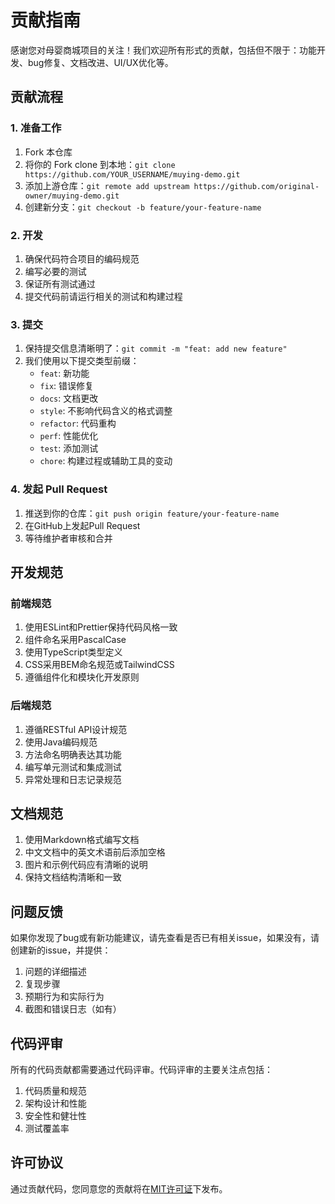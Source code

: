 # 贡献指南

感谢您对母婴商城项目的关注！我们欢迎所有形式的贡献，包括但不限于：功能开发、bug修复、文档改进、UI/UX优化等。

## 贡献流程

### 1. 准备工作

1. Fork 本仓库
2. 将你的 Fork clone 到本地：`git clone https://github.com/YOUR_USERNAME/muying-demo.git`
3. 添加上游仓库：`git remote add upstream https://github.com/original-owner/muying-demo.git`
4. 创建新分支：`git checkout -b feature/your-feature-name`

### 2. 开发

1. 确保代码符合项目的编码规范
2. 编写必要的测试
3. 保证所有测试通过
4. 提交代码前请运行相关的测试和构建过程

### 3. 提交

1. 保持提交信息清晰明了：`git commit -m "feat: add new feature"`
2. 我们使用以下提交类型前缀：
   - `feat`: 新功能
   - `fix`: 错误修复
   - `docs`: 文档更改
   - `style`: 不影响代码含义的格式调整
   - `refactor`: 代码重构
   - `perf`: 性能优化
   - `test`: 添加测试
   - `chore`: 构建过程或辅助工具的变动

### 4. 发起 Pull Request

1. 推送到你的仓库：`git push origin feature/your-feature-name`
2. 在GitHub上发起Pull Request
3. 等待维护者审核和合并

## 开发规范

### 前端规范

1. 使用ESLint和Prettier保持代码风格一致
2. 组件命名采用PascalCase
3. 使用TypeScript类型定义
4. CSS采用BEM命名规范或TailwindCSS
5. 遵循组件化和模块化开发原则

### 后端规范

1. 遵循RESTful API设计规范
2. 使用Java编码规范
3. 方法命名明确表达其功能
4. 编写单元测试和集成测试
5. 异常处理和日志记录规范

## 文档规范

1. 使用Markdown格式编写文档
2. 中文文档中的英文术语前后添加空格
3. 图片和示例代码应有清晰的说明
4. 保持文档结构清晰和一致

## 问题反馈

如果你发现了bug或有新功能建议，请先查看是否已有相关issue，如果没有，请创建新的issue，并提供：

1. 问题的详细描述
2. 复现步骤
3. 预期行为和实际行为
4. 截图和错误日志（如有）

## 代码评审

所有的代码贡献都需要通过代码评审。代码评审的主要关注点包括：

1. 代码质量和规范
2. 架构设计和性能
3. 安全性和健壮性
4. 测试覆盖率

## 许可协议

通过贡献代码，您同意您的贡献将在[MIT许可证](./LICENSE)下发布。 